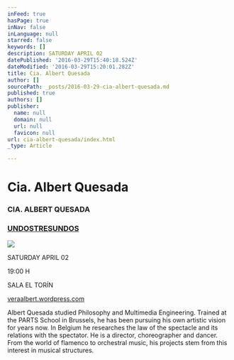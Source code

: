```yaml
---
inFeed: true
hasPage: true
inNav: false
inLanguage: null
starred: false
keywords: []
description: SATURDAY APRIL 02
datePublished: '2016-03-29T15:40:18.524Z'
dateModified: '2016-03-29T15:20:01.282Z'
title: Cia. Albert Quesada
author: []
sourcePath: _posts/2016-03-29-cia-albert-quesada.md
published: true
authors: []
publisher:
  name: null
  domain: null
  url: null
  favicon: null
url: cia-albert-quesada/index.html
_type: Article

---
```

# Cia. Albert Quesada

### CIA. ALBERT QUESADA

### [UNDOSTRESUNDOS][0]
![](https://the-grid-user-content.s3-us-west-2.amazonaws.com/40337c19-8090-482b-88c4-80285ddeced2.jpg)

SATURDAY APRIL 02

19:00 H

SALA EL TORÍN

[veraalbert.wordpress.com][1]

Albert Quesada studied Philosophy and Multimedia Engineering. Trained at the PARTS School in Brussels, he has been pursuing his own artistic vision for years now. In Belgium he researches the law of the spectacle and its relations with the spectator. He is a director, choreographer and dancer. From the world of flamenco to orchestral music, his projects stem from this interest in musical structures.

[0]: http://www.sismografolot.cat/sismograf-2016/undostresundos/?lang=en
[1]: http://veraalbert.wordpress.com/